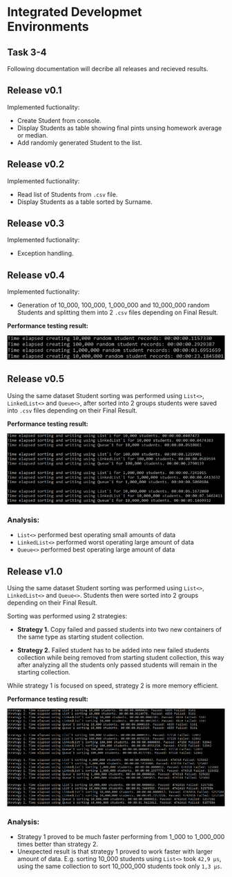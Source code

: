 # <b>Integrated Developmet Environments</b>

## <b>Task 3-4</b>

Following documentation will decribe all releases and recieved results.

## <b>Release v0.1</b>

Implemented fuctionality:

* Create Student from console.
* Display Students as table showing final pints unsing homework average or median.
* Add randomly generated Student to the list.

## <b>Release v0.2</b>

Implemented fuctionality:

* Read list of Students from `.csv` file.
* Display Students as a table sorted by Surname.

## <b>Release v0.3</b>

Implemented fuctionality:

* Exception handling.

## <b>Release v0.4</b>

Implemented fuctionality:

* Generation of 10_000, 100_000, 1_000_000 and 10_000_000 random Students and splitting them into 2 `.csv` files depending on Final Result.

<b>Performance testing result:</b>

![plot](Assets/test_generation.png?raw=true 'Performance testing results')


## <b>Release v0.5</b>

Using the same dataset Student sorting was performed using `List<>`, `LinkedList<>` and `Queue<>`, after sorted into 2 groups students were saved into `.csv` files depending on their Final Result.

<b>Performance testing result:</b>

![plot](Assets/sorting_and_saving_to_files.png?raw=true 'Performance testing results')

### <b>Analysis:</b>

* `List<>` performed best operating small amounts of data
* `LinkedList<>` performed worst operating large amount of data
* `Queue<>` performed best operating large amount of data

## <b>Release v1.0</b>

Using the same dataset Student sorting was performed using `List<>`, `LinkedList<>` and `Queue<>`. Students then were sorted into 2 groups depending on their Final Result.

Sorting was performed using 2 strategies:

* <b>Strategy 1.</b> Copy failed and passed students into two new containers of the same type as starting student collection.

* <b>Strategy 2.</b> Failed student has to be added into new failed students collection while being removed from starting student collection, this way after analyzing all the students only passed students will remain in the starting collection.

While strategy 1 is focused on speed, strategy 2 is more memory efficient.

<b>Performance testing result:</b>

![plot](Assets/sorting_diff_strategies.png?raw=true 'Performance testing results')

### <b>Analysis:</b>

* Strategy 1 proved to be much faster performing from 1_000 to 1_000_000 times better than strategy 2.
* Unexpected result is that strategy 1 proved to work faster with larger amount of data. E.g. sorting 10_000 students using `List<>` took `42,9 µs`, using the same collection to sort 10_000_000 students took only `1,3 µs`.
